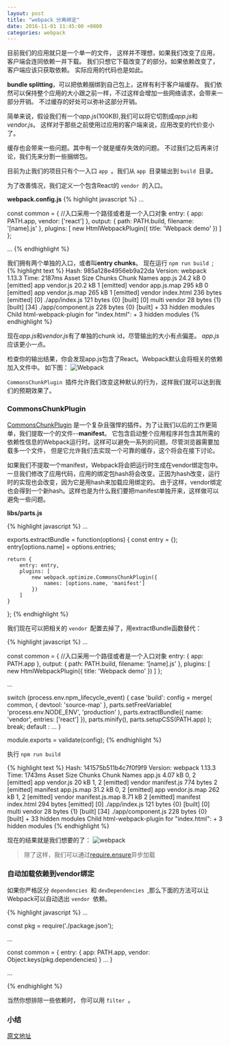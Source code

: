```yaml
---
layout: post
title: "webpack 分离绑定"
date: 2016-11-01 11:45:00 +0800
categories: webpack
---
```


目前我们的应用就只是一个单一的文件，
这样并不理想，如果我们改变了应用，客户端会连同依赖一并下载。
我们只想它下载改变了的部分。如果依赖改变了，客户端应该只获取依赖。
实际应用的代码也是如此。

**bundle splitting**，可以把依赖捆绑到自己包上，这样有利于客户端缓存。
我们依然可以保持整个应用的大小跟之前一样，不过这样会增加一些网络请求，会带来一部分开销。
不过缓存的好处可以弥补这部分开销。

简单来说，假设我们有一个*app.js*(100KB),我们可以将它切割成*app.js*和*vendor.js*。
这样对于那些之前使用过应用的客户端来说，应用改变的代价变小了。

缓存也会带来一些问题。其中有一个就是缓存失效的问题。
不过我们之后再来讨论，我们先来分割一些捆绑包。

目前为止我们的项目只有个一入口 `app `。我们从 `app `目录输出到 `build `目录。

为了改善情况，我们定义一个包含React的 `vendor `的入口。

**webpack.config.js**
{% highlight javascript %}
...

const common = {
    //入口采用一个路径或者是一个入口对象
    entry: {
        app: PATH.app,
        vendor: ['react']
    },
    output: {
        path: PATH.build,
        filename: '[name].js'
    },
    plugins: [
        new HtmlWebpackPlugin({
            title: 'Webpack demo'
        })
    ]
};

...
{% endhighlight %}

我们拥有两个单独的入口，或者叫**entry chunks**。
现在运行 `npm run build `;
{% highlight text %}
Hash: 985a128e4956eb9a22da
Version: webpack 1.13.3
Time: 2187ms
        Asset       Size  Chunks             Chunk Names
       app.js    24.2 kB       0  [emitted]  app
    vendor.js    20.2 kB       1  [emitted]  vendor
   app.js.map     295 kB       0  [emitted]  app
vendor.js.map     265 kB       1  [emitted]  vendor
   index.html  236 bytes          [emitted]
   [0] ./app/index.js 121 bytes {0} [built]
   [0] multi vendor 28 bytes {1} [built]
  [34] ./app/component.js 228 bytes {0} [built]
    + 33 hidden modules
Child html-webpack-plugin for "index.html":
        + 3 hidden modules
{% endhighlight %}

现在*app.js*和*vendor.js*有了单独的chunk id，尽管输出的大小有点偏差。
*app.js*应该更小一点。

检查你的输出结果，你会发现app.js包含了React。Webpack默认会将相关的依赖加入文件中。
如下图：
![Webpack](http://survivejs.com/webpack/images/bundle_01.png)

 `CommonsChunkPlugin `插件允许我们改变这种默认的行为，这样我们就可以达到我们的预期效果了。

### CommonsChunkPlugin

[CommonsChunkPlugin](https://webpack.github.io/docs/list-of-plugins.html#commonschunkplugin)
是一个复杂且强悍的插件。为了让我们以后的工作更简单，我们提取一个的文件--**manifest**。
它包含启动整个应用程序并包含其所需的依赖性信息的Webpack运行时。这样可以避免一系列的问题。尽管浏览器需要加载多一个文件，
但是它允许我们去实现一个可靠的缓存，这个将会在接下讨论。

如果我们不提取一个manifest，Webpack将会把运行时生成在vendor绑定包中。
一旦我们修改了应用代码，应用的绑定包hash将会改变。正因为hash改变，运行时的实现也会改变，因为它是用hash来加载应用绑定的。
由于这样，vendor绑定也会得到一个新hash。这样也是为什么我们要把manifest单独开来，这样做可以避免一些问题。

**libs/parts.js**

{% highlight javascript %}
...

exports.extractBundle = function(options) {
    const entry = {};
    entry[options.name] = options.entries;

    return {
        entry: entry,
        plugins: [
            new webpack.optimize.CommonsChunkPlugin({
                names: [options.name, 'manifest']
            })
        ]
    }
};
{% endhighlight %}

我们现在可以把相关的 `vendor `配置去掉了，用extractBundle函数替代：

{% highlight javascript %}
...

const common = {
    //入口采用一个路径或者是一个入口对象
    entry: {
        app: PATH.app
    },
    output: {
        path: PATH.build,
        filename: '[name].js'
    },
    plugins: [
        new HtmlWebpackPlugin({
            title: 'Webpack demo'
        })
    ]
};

...

switch (process.env.npm_lifecycle_event) {
    case 'build':
        config = merge(
            common,
            {
                devtool: 'source-map'
            },
            parts.setFreeVariable(
                'process.env.NODE_ENV',
                'production'
            ),
            parts.extractBundle({
                name: 'vendor',
                entries: ['react']
            }),
            parts.minify(),
            parts.setupCSS(PATH.app)
        );
        break;
    default :
        ...
}

module.exports = validate(config);
{% endhighlight %}

执行 `npm run build `

{% highlight text %}
Hash: 141575b511b4c7f0f9f9
Version: webpack 1.13.3
Time: 1743ms
          Asset       Size  Chunks             Chunk Names
         app.js    4.07 kB    0, 2  [emitted]  app
      vendor.js      20 kB    1, 2  [emitted]  vendor
    manifest.js  774 bytes       2  [emitted]  manifest
     app.js.map    31.2 kB    0, 2  [emitted]  app
  vendor.js.map     262 kB    1, 2  [emitted]  vendor
manifest.js.map    8.71 kB       2  [emitted]  manifest
     index.html  294 bytes          [emitted]
   [0] ./app/index.js 121 bytes {0} [built]
   [0] multi vendor 28 bytes {1} [built]
  [34] ./app/component.js 228 bytes {0} [built]
    + 33 hidden modules
Child html-webpack-plugin for "index.html":
        + 3 hidden modules
{% endhighlight %}

现在的结果就是我们想要的了：
![webpack](http://survivejs.com/webpack/images/bundle_02.png)

> 除了这样，我们可以通过[require.ensure](https://webpack.github.io/docs/code-splitting.html)异步加载

### 自动加载依赖到vendor绑定
如果你严格区分 `dependencies `和 `devDependencies `,那么下面的方法可以让Webpack可以自动选出 `vendor `依赖。

{% highlight javascript %}
...

const pkg = require('./package.json');

...

const common = {
    entry: {
        app: PATH.app,
        vendor: Object.keys(pkg.dependencies)
    }
    ...
}

...

{% endhighlight %}

当然你想排除一些依赖时， 你可以用 `filter `。

### 小结

[原文地址](http://survivejs.com/webpack/building-with-webpack/splitting-bundles/)
